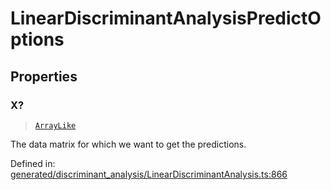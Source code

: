# LinearDiscriminantAnalysisPredictOptions

## Properties

### X?

> [`ArrayLike`](../types/ArrayLike.md)

The data matrix for which we want to get the predictions.

Defined in:  [generated/discriminant\_analysis/LinearDiscriminantAnalysis.ts:866](https://github.com/transitive-bullshit/scikit-learn-ts/blob/122b3c0/packages/sklearn/src/generated/discriminant_analysis/LinearDiscriminantAnalysis.ts#L866)
